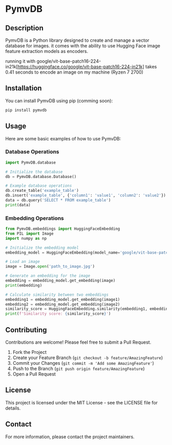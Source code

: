 # PymvDB

## Description
PymvDB is a Python library designed to create and manage a vector database for images.
it comes with the ability to use Hugging Face image feature extraction models as encoders.

running it with google/vit-base-patch16-224-in21k[https://huggingface.co/google/vit-base-patch16-224-in21k] takes 0.41 seconds to 
encode an image on my machine (Ryzen 7 2700)

## Installation
You can install PymvDB using pip (comming soon):

```sh
pip install pymvdb
```

## Usage
Here are some basic examples of how to use PymvDB:

### Database Operations

```python
import PymvDB.database

# Initialize the database
db = PymvDB.database.Database()

# Example database operations
db.create_table('example_table')
db.insert('example_table', {'column1': 'value1', 'column2': 'value2'})
data = db.query('SELECT * FROM example_table')
print(data)
```

### Embedding Operations

```python
from PymvDB.embeddings import HuggingFaceEmbedding
from PIL import Image
import numpy as np

# Initialize the embedding model
embedding_model = HuggingFaceEmbedding(model_name='google/vit-base-patch16-224-in21k')

# Load an image
image = Image.open('path_to_image.jpg')

# Generate an embedding for the image
embedding = embedding_model.get_embedding(image)
print(embedding)

# Calculate similarity between two embeddings
embedding1 = embedding_model.get_embedding(image1)
embedding2 = embedding_model.get_embedding(image2)
similarity_score = HuggingFaceEmbedding.similarity(embedding1, embedding2)
print(f'Similarity score: {similarity_score}')
```

## Contributing
Contributions are welcome! Please feel free to submit a Pull Request.

1. Fork the Project
2. Create your Feature Branch (`git checkout -b feature/AmazingFeature`)
3. Commit your Changes (`git commit -m 'Add some AmazingFeature'`)
4. Push to the Branch (`git push origin feature/AmazingFeature`)
5. Open a Pull Request

## License
This project is licensed under the MIT License - see the LICENSE file for details.

## Contact
For more information, please contact the project maintainers.
